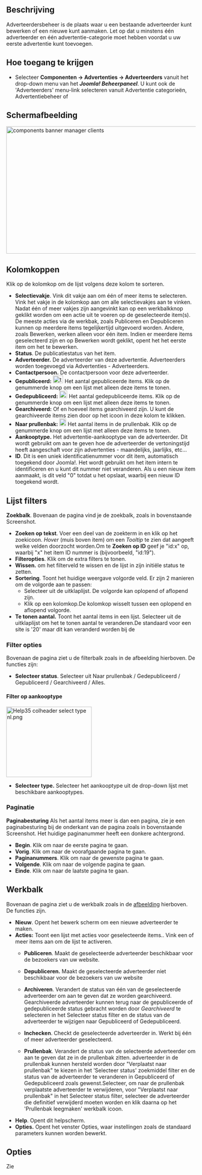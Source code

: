 <!-- Filename: Help4.x:Banners:_Clients / Display title: Advertenties: Adverteerders -->

## Beschrijving

Adverteerdersbeheer is de plaats waar u een bestaande adverteerder kunt
bewerken of een nieuwe kunt aanmaken. Let op dat u minstens één
adverteerder en één advertentie-categorie moet hebben voordat u uw
eerste advertentie kunt toevoegen.

## Hoe toegang te krijgen

- Selecteer **Componenten → Advertenties → Adverteerders** vanuit het
  drop-down menu van het ***Joomla! Beheerpaneel***. U kunt ook de
  'Adverteerders' menu-link selecteren vanuit Advertentie
  categorieën,
  Advertentiebeheer
  of

## Schermafbeelding

<img
src="https://docs.joomla.org/images/thumb/e/e5/Help-4x-components-banner-manager-clients-nl.png/800px-Help-4x-components-banner-manager-clients-nl.png"
decoding="async"
srcset="https://docs.joomla.org/images/e/e5/Help-4x-components-banner-manager-clients-nl.png 1.5x"
data-file-width="1173" data-file-height="495" width="800" height="338"
alt="components banner manager clients" />

## Kolomkoppen

Klik op de kolomkop om de lijst volgens deze kolom te sorteren.

- **Selectievakje**. Vink dit vakje aan om één of meer items te
  selecteren. Vink het vakje in de kolomkop aan om alle selectievakjes
  aan te vinken. Nadat één of meer vakjes zijn aangevinkt kan op een
  werkbalkknop geklikt worden om een actie uit te voeren op de
  geselecteerde item(s). De meeste acties via de werkbak, zoals
  Publiceren en Depubliceren kunnen op meerdere items tegelijkertijd
  uitgevoerd worden. Andere, zoals Bewerken, werken alleen voor één
  item. Indien er meerdere items geselecteerd zijn en op Bewerken wordt
  geklikt, opent het het eerste item om het te bewerken.
- **Status**. De publicatiestatus van het item.
- **Adverteerder.** De adverteerder van deze advertentie. Adverteerders
  worden toegevoegd via Advertenties - Adverteerders.
- **Contactpersoon.** De contactpersoon voor deze adverteerder.
- **Gepubliceerd:**
  <img src="https://docs.joomla.org/images/1/10/Help-4x-icon-tick.png"
  decoding="async" data-file-width="27" data-file-height="20" width="27"
  height="20" alt="tick icon" /> Het aantal gepubliceerde
  items. Klik op de genummerde knop om een lijst met alleen deze items
  te tonen.
- **Gedepubliceerd:**
  <img src="https://docs.joomla.org/images/c/c9/Help-4x-icon-cross.png"
  decoding="async" data-file-width="21" data-file-height="20" width="21"
  height="20" alt="cross icon" /> Het aantal gedepubliceerde
  items. Klik op de genummerde knop om een lijst met alleen deze items
  te tonen.
- **Gearchiveerd:** Of en hoeveel items gearchiveerd zijn. U kunt de
  gearchiveerde items zien door op het icoon in deze kolom te klikken.
- **Naar prullenbak:**
  <img src="https://docs.joomla.org/images/5/59/Help-4x-icon-bin.png"
  decoding="async" data-file-width="18" data-file-height="20" width="18"
  height="20" alt="bin icon" /> Het aantal items in de
  prullenbak. Klik op de genummerde knop om een lijst met alleen deze
  items te tonen.
- **Aankooptype.** Het advertentie-aankooptype van de adverteerder. Dit
  wordt gebruikt om aan te geven hoe de adverteerder de vertoningstijd
  heeft aangeschaft voor zijn advertenties - maandelijks, jaarlijks,
  etc...
- **ID**. Dit is een uniek identificatienummer voor dit item,
  automatisch toegekend door Joomla!. Het wordt gebruikt om het item
  intern te identificeren en u kunt dit nummer niet veranderen. Als u
  een nieuw item aanmaakt, is dit veld "0" totdat u het opslaat, waarbij
  een nieuw ID toegekend wordt.

## Lijst filters

**Zoekbalk**. Bovenaan de pagina vind je de zoekbalk, zoals in
bovenstaande Screenshot.

- **Zoeken op tekst**. Voer een deel van de zoekterm in en klik op het
  zoekicoon. *Hover* (muis boven item) om een *Tooltip* te zien dat
  aangeeft welke velden doorzocht worden.Om te **Zoeken op ID** geef je
  "id:x" op, waarbij "x" het item ID nummer is (bijvoorbeeld, "id:19").
- **Filteropties**. Klik om de extra filters te tonen.
- **Wissen.** om het filterveld te wissen en de lijst in zijn initiële
  status te zetten.
- **Sortering**. Toont het huidige weergave volgorde veld. Er zijn 2
  manieren om de volgorde aan te passen:
  - Selecteer uit de uitklaplijst. De volgorde kan oplopend of aflopend
    zijn.
  - Klik op een kolomkop.De kolomkop wisselt tussen een oplopend en
    aflopend volgorde.
- **Te tonen aantal.** Toont het aantal items in een lijst. Selecteer
  uit de uitklaplijst om het te tonen aantal te veranderen.De standaard
  voor een site is '20' maar dit kan veranderd worden bij de

### Filter opties

Bovenaan de pagina ziet u de filterbalk zoals in de afbeelding
hierboven. De functies zijn:

- **Selecteer status**. Selecteer uit Naar prullenbak / Gedepubliceerd /
  Gepubliceerd / Gearchiveerd / Alles.

#### Filter op aankooptype

<img
src="https://docs.joomla.org/images/6/68/Help35-colheader-select-type-nl.png"
decoding="async" data-file-width="227" data-file-height="187"
width="227" height="187" alt="Help35 colheader select type nl.png" />

- **Selecteer type.** Selecteer het aankooptype uit de drop-down lijst
  met beschikbare aankooptypes.

### Paginatie

**Paginabesturing** Als het aantal items meer is dan een pagina, zie je
een paginabesturing bij de onderkant van de pagina zoals in bovenstaande
Screenshot. Het huidige paginanummer heeft een donkere
achtergrond.

- **Begin**. Klik om naar de eerste pagina te gaan.
- **Vorig**. Klik om naar de voorafgaande pagina te gaan.
- **Paginanummers**. Klik om naar de gewenste pagina te gaan.
- **Volgende**. Klik om naar de volgende pagina te gaan.
- **Einde**. Klik om naar de laatste pagina te gaan.

## Werkbalk

Bovenaan de pagina ziet u de werkbalk zoals in de
[afbeelding](#Schermafbeelding) hierboven. De functies zijn.

- **Nieuw**. Opent het bewerk scherm om een nieuwe adverteerder te
  maken.
- **Acties:** Toont een lijst met acties voor geselecteerde items.. Vink
  een of meer items aan om de lijst te activeren.
  - **Publiceren**. Maakt de geselecteerde adverteerder beschikbaar voor
    de bezoekers van uw website.

  - **Depubliceren.** Maakt de geselecteerde adverteerder niet
    beschikbaar voor de bezoekers van uw website

  - **Archiveren**. Verandert de status van één van de geselecteerde
    adverteerder om aan te geven dat ze worden gearchiveerd.
    Gearchiveerde adverteerder kunnen terug naar de gepubliceerde of
    gedepubliceerde status gebracht worden door *Gearchiveerd* te
    selecteren in het Selecteer status filter en de status van de
    adverteerder te wijzigen naar Gepubliceerd of Gedepubliceerd.

  - **Inchecken**. Checkt de geselecteerde adverteerder in. Werkt bij
    één of meer adverteerder geselecteerd.

  - **Prullenbak**. Verandert de status van de selecteerde adverteerder
    om aan te geven dat ze in de prullenbak zitten. adverteerder in de
    prullenbak kunnen hersteld worden door "Verplaatst naar prullenbak"
    te kiezen in het 'Selecteer status' zoekmiddel filter en de status
    van de adverteerder te veranderen in Gepubliceerd of Gedepubliceerd
    zoals gewenst.Selecteer, om naar de prullenbak verplaatste
    adverteerder te verwijderen, voor "Verplaatst naar prullenbak" in
    het Selecteer status filter, selecteer de adverteerder die
    definitief verwijderd moeten worden en klik daarna op het
    'Prullenbak leegmaken' werkbalk icoon.
- **Help**. Opent dit helpscherm.
- **Opties.** Opent het venster Opties, waar instellingen zoals de
  standaard parameters kunnen worden bewerkt.

## Opties

Zie

